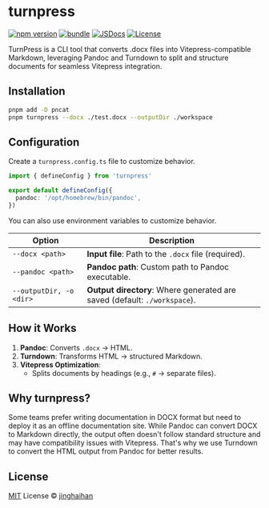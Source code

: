 # turnpress

[![npm version][npm-version-src]][npm-version-href]
[![bundle][bundle-src]][bundle-href]
[![JSDocs][jsdocs-src]][jsdocs-href]
[![License][license-src]][license-href]

TurnPress is a CLI tool that converts .docx files into Vitepress-compatible Markdown, leveraging Pandoc and Turndown to split and structure documents for seamless Vitepress integration.

## Installation

```sh
pnpm add -D pncat
pnpm turnpress --docx ./test.docx --outputDir ./workspace
```

## Configuration

Create a `turnpress.config.ts` file to customize behavior.

```ts
import { defineConfig } from 'turnpress'

export default defineConfig({
  pandoc: '/opt/homebrew/bin/pandoc',
})
```

You can also use environment variables to customize behavior.

| Option                  | Description                                                  |
| ----------------------- | ------------------------------------------------------------ |
| `--docx <path>`         | **Input file**: Path to the `.docx` file (required).         |
| `--pandoc <path>`       | **Pandoc path**: Custom path to Pandoc executable. |
| `--outputDir, -o <dir>` | **Output directory**: Where generated are saved (default: `./workspace`). |

## How it Works

1. **Pandoc**: Converts `.docx` → HTML.
2. **Turndown**: Transforms HTML → structured Markdown.
3. **Vitepress Optimization**:
   - Splits documents by headings (e.g., `#` → separate files).

## Why turnpress?

Some teams prefer writing documentation in DOCX format but need to deploy it as an offline documentation site. While Pandoc can convert DOCX to Markdown directly, the output often doesn't follow standard structure and may have compatibility issues with Vitepress. That's why we use Turndown to convert the HTML output from Pandoc for better results.

## License

[MIT](./LICENSE) License © [jinghaihan](https://github.com/jinghaihan)

<!-- Badges -->

[npm-version-src]: https://img.shields.io/npm/v/turnpress?style=flat&colorA=080f12&colorB=1fa669
[npm-version-href]: https://npmjs.com/package/turnpress
[npm-downloads-src]: https://img.shields.io/npm/dm/turnpress?style=flat&colorA=080f12&colorB=1fa669
[npm-downloads-href]: https://npmjs.com/package/turnpress
[bundle-src]: https://img.shields.io/bundlephobia/minzip/turnpress?style=flat&colorA=080f12&colorB=1fa669&label=minzip
[bundle-href]: https://bundlephobia.com/result?p=turnpress
[license-src]: https://img.shields.io/badge/license-MIT-blue.svg?style=flat&colorA=080f12&colorB=1fa669
[license-href]: https://github.com/jinghaihan/turnpress/LICENSE
[jsdocs-src]: https://img.shields.io/badge/jsdocs-reference-080f12?style=flat&colorA=080f12&colorB=1fa669
[jsdocs-href]: https://www.jsdocs.io/package/turnpress
